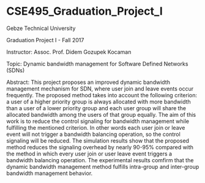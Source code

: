 # CSE495_Graduation_Project_I
Gebze Technical University

Graduation Project I - Fall 2017

Instructor: Assoc. Prof. Didem Gozupek Kocaman

Topic: Dynamic bandwidth management for Software Defined Networks (SDNs)

Abstract: This project proposes an improved dynamic bandwidth management mechanism for SDN, where user join and leave events occur frequently. The proposed method takes into account the following criterion: a user of a higher priority group is always allocated with more bandwidth than a user of a lower priority group and each user group will share the allocated bandwidth among the users of that group equally. The aim of this work is to reduce the control signaling for bandwidth management while fulfilling the mentioned criterion. In other words each user join or leave event will not trigger a bandwidth balancing operation, so the control signaling will be reduced. The simulation results show that the proposed method reduces the signaling overhead by nearly 90-95% compared with the method in which every user join or user leave event triggers a bandwidth balancing operation. The experimental results comfirm that the dynamic bandwidth management method fulfills intra-group and inter-group bandwidth management behavior.
